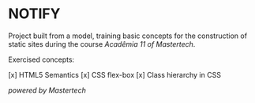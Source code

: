 # NOTIFY
Project built from a model, training basic concepts for the construction of static sites during the course *Acadêmia 11 of Mastertech*.

Exercised concepts:

[x] HTML5 Semantics
[x] CSS flex-box
[x] Class hierarchy in CSS


*powered by Mastertech*